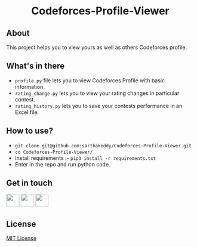<h1 align = 'center'>Codeforces-Profile-Viewer</h1>

## About
This project helps you to view yours as well as others Codeforces profile.

## What's in there
- `profile.py` file lets you to view Codeforces Profile with basic information.
- `rating_change.py` lets you to view your rating changes in particular contest.
- `rating_history.py` lets you to save your contests performance in an Excel file.

## How to use?
- `git clone git@github.com:sarthakeddy/Codeforces-Profile-Viewer.git`
- `cd Codeforces-Profile-Viewer/`
- Install requirements :- `pip3 install -r requirements.txt`
- Enter in the repo and run python code.

## Get in touch
[<img src="https://image.flaticon.com/icons/svg/185/185964.svg" width="35" padding="10">](https://www.linkedin.com/in/sarthakeddy/)
[<img src="https://image.flaticon.com/icons/svg/185/185985.svg" width="35" padding="10">](https://www.instagram.com/sarthakeddy/)
[<img src="https://upload.wikimedia.org/wikipedia/commons/9/91/Octicons-mark-github.svg" width="35" padding="10">](https://github.com/sarthakeddy)

## License

[MIT License](LICENSE)
